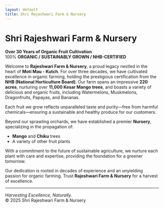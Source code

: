 ```yaml
---
layout: default
title: Shri Rajeshwari Farm & Nursery
---
```


# Shri Rajeshwari Farm & Nursery

**Over 30 Years of Organic Fruit Cultivation**  
100% **ORGANIC / SUSTAINABLY GROWN / NHB-CERTIFIED**

Welcome to **Rajeshwari Farm & Nursery**, a proud legacy nestled in the heart of **Moti Mau - Kutch**. For over three decades, we have cultivated excellence in organic farming, holding the prestigious certification from the **NHB (National Horticulture Board)**. Our farm spans an impressive **220 acres**, nurturing over **11,000 Kesar Mango trees**, and boasts a variety of delicious and organic fruits, including Watermelons, Muskmelons, Dragonfruits, Papayas, and Bananas.

Each fruit we grow reflects unparalleled taste and purity—free from harmful chemicals—ensuring a sustainable and healthy produce for our customers.

Beyond our sprawling orchards, we have established a premier **Nursery**, specializing in the propagation of:
- **Mango** and **Chiku** trees  
- A variety of other fruit plants  

With a commitment to the future of sustainable agriculture, we nurture each plant with care and expertise, providing the foundation for a greener tomorrow.

Our dedication is rooted in decades of experience and an unyielding passion for organic farming. Trust **Rajeshwari Farm & Nursery** for a harvest of excellence.

---

*Harvesting Excellence, Naturally.*  
&copy; 2025 Shri Rajeshwari Farm & Nursery
